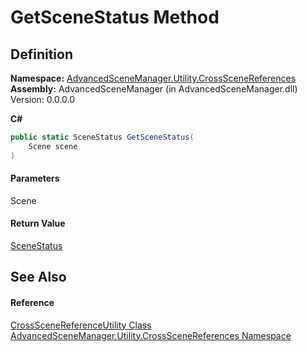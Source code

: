 # GetSceneStatus Method

## Definition

**Namespace:** [AdvancedSceneManager.Utility.CrossSceneReferences](N_AdvancedSceneManager_Utility_CrossSceneReferences.md)\
**Assembly:** AdvancedSceneManager (in AdvancedSceneManager.dll) Version: 0.0.0.0

**C#**

```c#
public static SceneStatus GetSceneStatus(
	Scene scene
)
```

#### Parameters

&#x20; Scene&#x20;

#### Return Value

[SceneStatus](T_AdvancedSceneManager_Utility_CrossSceneReferences_SceneStatus.md)

## See Also

#### Reference

[CrossSceneReferenceUtility Class](T_AdvancedSceneManager_Utility_CrossSceneReferences_CrossSceneReferenceUtility.md)\
[AdvancedSceneManager.Utility.CrossSceneReferences Namespace](N_AdvancedSceneManager_Utility_CrossSceneReferences.md)
